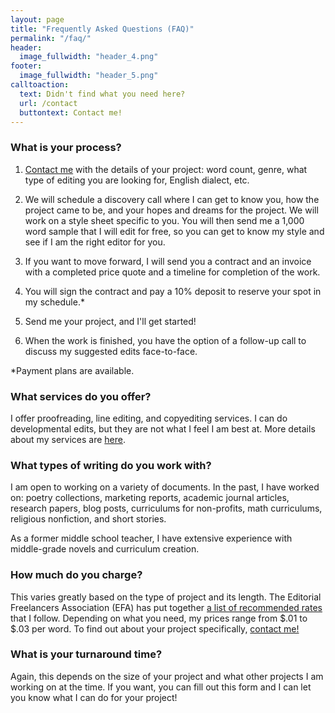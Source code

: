 ```yaml
---
layout: page
title: "Frequently Asked Questions (FAQ)"
permalink: "/faq/"
header:
  image_fullwidth: "header_4.png"
footer:
  image_fullwidth: "header_5.png"
calltoaction:
  text: Didn't find what you need here?
  url: /contact
  buttontext: Contact me!
---
```


<!---
  The formatting here is standard markdown and html.  See https://www.markdownguide.org/basic-syntax/ for reference.
--->

### What is your process?
1. <a href="/contact">Contact me</a> with the details of your project: word count, genre, what type of editing you are looking for, English dialect, etc.

2. We will schedule a discovery call where I can get to know you, how the project came to be, and your hopes and dreams for the project. We will work on a style sheet specific to you. You will then send me a 1,000 word sample that I will edit for free, so you can get to know my style and see if I am the right editor for you.

3. If you want to move forward, I will send you a contract and an invoice with a completed price quote and a timeline for completion of the work.

4. You will sign the contract and pay a 10% deposit to reserve your spot in my schedule.*

5. Send me your project, and I'll get started!

6. When the work is finished, you have the option of a follow-up call to discuss my suggested edits face-to-face.

\*Payment plans are available. 

### What services do you offer?
I offer proofreading, line editing, and copyediting services. I can do developmental edits, but they are not what I feel I am best at. More details about my services are <a href="/proofedbyshelby/services">here</a>.

### What types of writing do you work with?
I am open to working on a variety of documents. In the past, I have worked on: poetry collections, marketing reports, academic journal articles, research papers, blog posts, curriculums for non-profits, math curriculums, religious nonfiction, and short stories.

As a former middle school teacher, I have extensive experience with middle-grade novels and curriculum creation.

### How much do you charge?
This varies greatly based on the type of project and its length. The Editorial Freelancers Association (EFA) has put together <a href="https://www.the-efa.org/rates/" target="_blank">a list of recommended rates</a> that I follow. Depending on what you need, my prices range from $.01 to $.03 per word. To find out about your project specifically, <a href="/proofedbyshelby/contact">contact me!</a>

### What is your turnaround time?
Again, this depends on the size of your project and what other projects I am working on at the time. If you want, you can fill out this form and I can let you know what I can do for your project!

